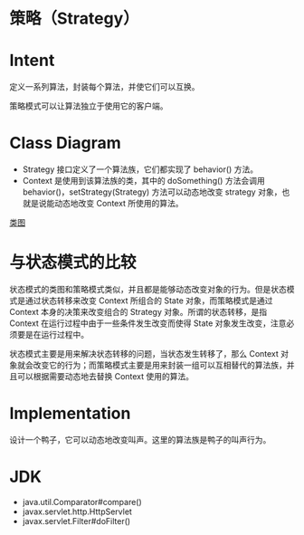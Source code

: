 # 策略（Strategy）
# Intent
定义一系列算法，封装每个算法，并使它们可以互换。

策略模式可以让算法独立于使用它的客户端。

# Class Diagram
- Strategy 接口定义了一个算法族，它们都实现了 behavior() 方法。
- Context 是使用到该算法族的类，其中的 doSomething() 方法会调用 behavior()，setStrategy(Strategy) 方法可以动态地改变 strategy 对象，也就是说能动态地改变 Context 所使用的算法。

[类图](https://github.com/CyC2018/CS-Notes/raw/master/notes/pics/cd1be8c2-755a-4a66-ad92-2e30f8f47922.png)

# 与状态模式的比较
状态模式的类图和策略模式类似，并且都是能够动态改变对象的行为。但是状态模式是通过状态转移来改变 Context 所组合的 State 对象，而策略模式是通过 Context 本身的决策来改变组合的 Strategy 对象。所谓的状态转移，是指 Context 在运行过程中由于一些条件发生改变而使得 State 对象发生改变，注意必须要是在运行过程中。

状态模式主要是用来解决状态转移的问题，当状态发生转移了，那么 Context 对象就会改变它的行为；而策略模式主要是用来封装一组可以互相替代的算法族，并且可以根据需要动态地去替换 Context 使用的算法。

# Implementation
设计一个鸭子，它可以动态地改变叫声。这里的算法族是鸭子的叫声行为。

# JDK
- java.util.Comparator#compare()
- javax.servlet.http.HttpServlet
- javax.servlet.Filter#doFilter()
